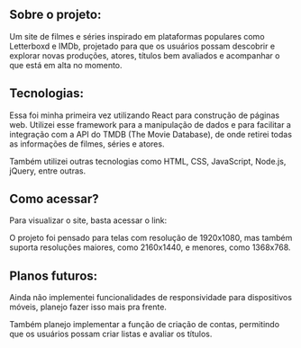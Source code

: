 ## Sobre o projeto:

Um site de filmes e séries inspirado em plataformas populares como Letterboxd e IMDb, projetado para que os usuários possam descobrir e explorar novas produções, atores, títulos bem avaliados e acompanhar o que está em alta no momento.

## Tecnologias:

Essa foi minha primeira vez utilizando React para construção de páginas web. Utilizei esse framework para a manipulação de dados e para facilitar a integração com a API do TMDB (The Movie Database), de onde retirei todas as informações de filmes, séries e atores.

Também utilizei outras tecnologias como HTML, CSS, JavaScript, Node.js, jQuery, entre outras.

## Como acessar?

Para visualizar o site, basta acessar o link:

O projeto foi pensado para telas com resolução de 1920x1080, mas também suporta resoluções maiores, como 2160x1440, e menores, como 1368x768.

## Planos futuros:

Ainda não implementei funcionalidades de responsividade para dispositivos móveis, planejo fazer isso mais pra frente.

Também planejo implementar a função de criação de contas, permitindo que os usuários possam criar listas e avaliar os títulos.